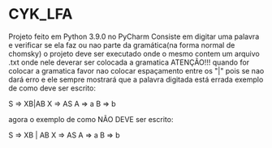 # CYK_LFA

Projeto feito em Python 3.9.0 no PyCharm
Consiste em digitar uma palavra e verificar se ela faz ou nao parte da gramática(na forma normal de chomsky)
o projeto deve ser executado onde o mesmo contem um arquivo .txt onde nele deverar ser colocada a gramatica
ATENÇÃO!!!
quando for colocar a gramatica favor nao colocar espaçamento entre os "|" pois se nao dará erro e ele sempre mostrará que
a palavra digitada está errada 
exemplo de como deve ser escrito:

S => XB|AB
X => AS
A => a
B => b

agora o exemplo de como NÃO DEVE ser escrito:

S => XB | AB
X => AS
A => a
B => b
